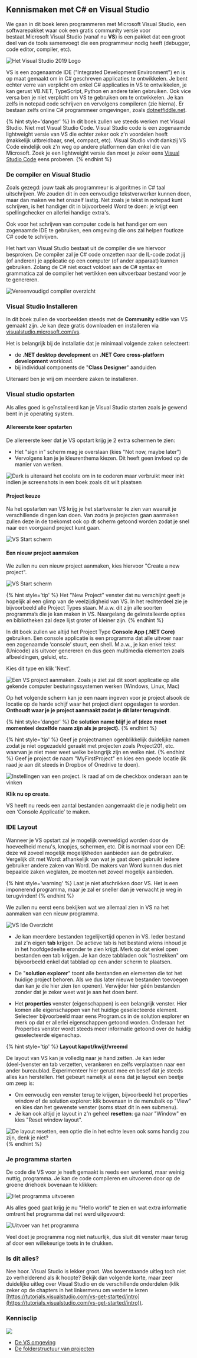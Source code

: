 ## Kennismaken met C# en Visual Studio

We gaan in dit boek leren programmeren met Microsoft Visual Studio, een softwarepakket waar ook een gratis community versie voor bestaat.Microsoft Visual Studio (vanaf nu **VS**) is een pakket dat een groot deel van de tools samenvoegt die een programmeur nodig heeft (debugger, code editor, compiler, etc).

<!--- {height:10%} --->
![Het Visual Studio 2019 Logo](../assets/0_intro/vslogo.png)

VS is een zogenaamde IDE ("Integrated Development Environment") en is op maat gemaakt om in C# geschreven applicaties te ontwikkelen. Je bent echter verre van verplicht om enkel C# applicaties in VS te ontwikkelen, je kan gerust VB.NET, TypeScript, Python en andere talen gebruiken. Ook vice versa ben je niet verplicht om VS te gebruiken om te ontwikkelen. Je kan zelfs in notepad code schrijven en vervolgens compileren (zie hierna). Er bestaan zelfs online C# programmeer omgevingen, zoals [dotnetfiddle.net](https://dotnetfiddle.net/).

{% hint style='danger' %} 
In dit boek zullen we steeds werken met Visual Studio. Niet met Visual Studio Code. Visual Studio code is een zogenaamde lightweight versie van VS die echter zeker ook z'n voordelen heeft (makkelijk uitbreidbaar, snel, compact, etc). Visual Studio vindt dankzij VS Code eindelijk ook z'n weg op andere platformen dan enkel die van Microsoft. Zoek je een lightweight versie dan moet je zeker eens [Visual Studio Code](https://code.visualstudio.com/) eens proberen.
{% endhint %}

### De compiler en Visual Studio

Zoals gezegd: jouw taak als programmeur is algoritmes in C# taal uitschrijven. We zouden dit in een eenvoudige tekstverwerker kunnen doen, maar dan maken we het onszelf lastig. Net zoals je tekst in notepad kunt schrijven, is het handiger dit in bijvoorbeeld Word te doen: je krijgt een spellingchecker en allerlei handige extra's. 

Ook voor het schrijven van computer code is het handiger om een zogenaamde IDE te gebruiken, een omgeving die ons zal helpen foutloze C# code te schrijven.

Het hart van Visual Studio bestaat uit de compiler die we hiervoor besproken. De compiler zal je C# code omzetten naar de IL-code zodat jij (of anderen) je applicatie op een computer (of ander apparaat) kunnen gebruiken. Zolang de C# niet exact voldoet aan de C# syntax en grammatica zal de compiler het vertikken een uitvoerbaar bestand voor je te genereren. 

![Vereenvoudigd compiler overzicht](../assets/0_intro/compilereenvoudig.png)

### Visual Studio Installeren

In dit boek zullen de voorbeelden steeds met de **Community** editie van VS gemaakt zijn. Je kan deze gratis downloaden en installeren  via [visualstudio.microsoft.com/vs](https://visualstudio.microsoft.com/vs/).

Het is belangrijk bij de installatie dat je minimaal volgende zaken selecteert:
* de **.NET desktop development** en **.NET Core cross-platform development**  workload. 
* bij individual components de "**Class Designer**" aanduiden

Uiteraard ben je vrij om meerdere zaken te installeren.


### Visual studio opstarten

Als alles goed is geïnstalleerd kan je Visual Studio starten zoals je gewend bent in je operating system. 

#### Allereerste keer opstarten
De allereerste keer dat je VS opstart krijg je 2 extra schermen te zien:
* Het "sign in" scherm mag je overslaan (kies "Not now, maybe later")
* Vervolgens kan je je kleurenthema kiezen. Dit heeft geen invloed op de manier van werken.  

![Dark is uiteraard het coolste om in te coderen maar verbruikt meer inkt indien je screenshots in een boek zoals dit wilt plaatsen](../assets/0_intro/vstheme.jpg)

#### Project keuze
Na het opstarten van VS krijg je het startvenster te zien van waaruit je verschillende dingen kan doen. Van zodra je projecten gaan aanmaken zullen deze in de toekomst ook op dt scherm getoond worden zodat je snel naar een voorgaand project kunt gaan. 

<!--- {height=30%} --->
![VS Start scherm](../assets/0_intro/vsstart.png)


#### Een nieuw project aanmaken

We zullen nu een nieuw project aanmaken, kies hiervoor "Create a new project".

<!--- {height=30%} --->
![VS Start scherm](../assets/0_intro/proj.jpg)

{% hint style='tip' %}
Het "New Project" venster dat nu verschijnt geeft je hopelijk al een glimp van de veelzijdigheid van VS. In het rechterdeel zie je bijvoorbeeld alle Project Types staan. M.a.w. dit zijn alle soorten programma’s die je kan maken in VS. Naargelang de geïnstalleerde opties en bibliotheken zal deze lijst groter of kleiner zijn.
{% endhint %}

In dit boek zullen we altijd het  Project Type  **Console App (.NET Core)** gebruiken. Een console applicatie is een programma dat alle uitvoer naar een zogenaamde ‘console’ stuurt, een shell. M.a.w., je kan enkel tekst (Unicode) als uitvoer genereren en dus geen multimedia elementen zoals afbeeldingen, geluid, etc.

Kies dit type en klik 'Next'.

![Een VS project aanmaken. Zoals je ziet zal dit soort applicatie op alle gekende computer besturingssystemen werken (Windows, Linux, Mac)](../assets/0_intro/vsproject.png)



 Op het volgende scherm kan je een naam ingeven voor je project alsook de locatie op de harde schijf waar het project dient opgeslagen te worden. **Onthoudt waar je je project aanmaakt zodat je dit later terugvindt**.

{% hint style='danger' %}
**De solution name blijf je af (deze moet momenteel dezelfde naam zijn als je project).**
{% endhint %}

{% hint style='tip' %}
Geef je projectnamen ogenblikkelijk duidelijke namen zodat je niet opgezadeld geraakt met projecten zoals Project201, etc. waarvan je niet meer weet welke belangrijk zijn en welke niet.
{% endhint %}
Geef je project de naam "MyFirstProject" en kies een goede locatie (ik raad je aan dit steeds in Dropbox of Onedrive te doen).

![Instellingen van een project. Ik raad af om de checkbox onderaan aan te vinken](../assets/0_intro/vsprojectname.PNG)

**Klik nu op create**.

VS heeft nu reeds een aantal bestanden aangemaakt die je nodig hebt om een ‘Console Applicatie’ te maken. 

### IDE Layout

Wanneer je VS opstart zal je mogelijk overweldigd worden door de hoeveelheid menu's, knopjes, schermen, etc. Dit is normaal voor een IDE: deze wil zoveel mogelijk mogelijkheden aanbieden aan de gebruiker. Vergelijk dit met Word: afhankelijk van wat je gaat doen gebruikt iedere gebruiker andere zaken van Word. De makers van Word kunnen dus niet bepaalde zaken weglaten, ze moeten net zoveel mogelijk aanbieden.

{% hint style='warning' %}
Laat je niet afschrikken door VS. Het is een imponerend programma, maar je zal er sneller dan je verwacht je weg in terugvinden!
{% endhint %}

We zullen nu eerst eens bekijken wat we allemaal zien in VS na het aanmaken van een nieuw programma.

![VS Ide Overzicht](../assets/0_intro/vside.png)

* Je kan meerdere bestanden tegelijkertijd openen in VS. Ieder bestand zal z'n eigen **tab** krijgen. De actieve tab is het bestand wiens inhoud je in het hoofdgedeelte eronder te zien krijgt. Merk op dat enkel open bestanden een tab krijgen. Je kan deze tabbladen ook "lostrekken" om bijvoorbeeld enkel dat tabblad op een ander scherm te plaatsen.

* De "**solution explorer**" toont alle bestanden en elementen die tot het huidige project behoren. Als we dus later nieuwe bestanden toevoegen dan kan je die hier zien (en openen). Verwijder hier géén bestanden zonder dat je zeker weet wat je aan het doen bent.

* Het **properties** venster (eigenschappen) is een belangrijk venster. Hier komen alle eigenschappen van het huidige geselecteerde element. Selecteer bijvoorbeeld maar eens Program.cs in de solution explorer en merk op dat er allerlei eigenschappen getoond worden. Onderaan het Properties venster wordt steeds meer informatie getoond over de huidig geselecteerde eigenschap.

{% hint style='tip' %}
**Layout kapot/kwijt/vreemd**

De layout van VS kan je volledig naar je hand zetten. Je kan ieder (deel-)venster en tab verzetten, verankeren en zelfs verplaatsen naar een ander bureaublad. Experimenteer hier gerust mee en besef dat je steeds alles kan herstellen. Het gebeurt namelijk al eens dat je layout een beetje om zeep is:

* Om eenvoudig een venster terug te krijgen, bijvoorbeeld het properties window of de solution explorer: klik bovenaan in de menubalk op "View" en kies dan het gewenste venster (soms staat dit in een submenu).
* Je kan ook altijd je layout in z'n geheel **resetten**: ga naar "Window" en kies "Reset window layout".


<!--- {width:40%} --->
![De layout resetten, een optie die in het echte leven ook soms handig zou zijn, denk je niet?](../assets/0_intro/vsreset.png)
{% endhint %}

### Je programma starten

De code die VS voor je heeft gemaakt is reeds een werkend, maar weinig nuttig, programma. Je kan de code compileren en uitvoeren door op de groene driehoek bovenaan te klikken:

![Het programma uitvoeren](../assets/0_intro/startprogram.PNG)

Als alles goed gaat krijg je nu "Hello world" te zien en wat extra informatie omtrent het programma dat net werd uitgevoerd:

![Uitvoer van het programma](../assets/0_intro/vscmd.png)

Veel doet je programma nog niet natuurlijk, dus sluit dit venster maar terug af door een willekeurige toets in te drukken.

### Is dit alles?

Nee hoor. Visual Studio is lekker groot. Was bovenstaande uitleg toch niet zo verhelderend als ik hoopte? Bekijk dan volgende korte, maar zeer duidelijke uitleg over Visual Studio en de verschillende onderdelen (klik zeker op de chapters in het linkermenu om verder te lezen [https://tutorials.visualstudio.com/vs-get-started/intro](https://tutorials.visualstudio.com/vs-get-started/intro)).

<!---NOBOOKSTART--->

### Kennisclip
![](../assets/infoclip.png)
* [De VS omgeving](https://ap.cloud.panopto.eu/Panopto/Pages/Viewer.aspx?id=7f6e9867-6b45-4c98-9255-aacd00880111)
* [De folderstructuur van projecten](https://ap.cloud.panopto.eu/Panopto/Pages/Viewer.aspx?id=f021b918-db11-43e4-93bf-a969006a6868)

<!---NOBOOKEND--->
